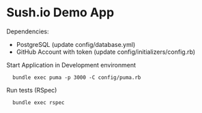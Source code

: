 # Sush.io Demo App

Dependencies:
  - PostgreSQL (update config/database.yml)
  - GitHub Account with token (update config/initializers/config.rb)

Start Application in Development environment
```
  bundle exec puma -p 3000 -C config/puma.rb
```

Run tests (RSpec)
```
  bundle exec rspec
```
